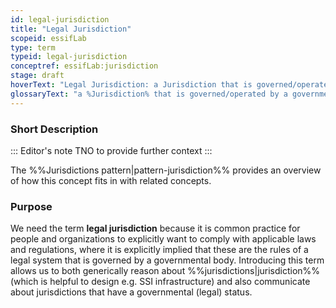 ```yaml
---
id: legal-jurisdiction
title: "Legal Jurisdiction"
scopeid: essifLab
type: term
typeid: legal-jurisdiction
conceptref: essifLab:jurisdiction
stage: draft
hoverText: "Legal Jurisdiction: a Jurisdiction that is governed/operated by a governmental body."
glossaryText: "a %Jurisdiction% that is governed/operated by a governmental body."
---
```


### Short Description

::: Editor's note
TNO to provide further context
:::

The %%Jurisdictions pattern|pattern-jurisdiction%% provides an overview of how this concept fits in with related concepts.

### Purpose
<!--Describe why the concept is needed. What purposes does it serve? What can you do with it that you cannot do (as well) without it? What objectives does it help realize? Why is this concept relevant within its scope of definition?-->
We need the term **legal jurisdiction** because it is common practice for people and organizations to explicitly want to comply with applicable laws and regulations, where it is explicitly implied that these are the rules of a legal system that is governed by a governmental body. Introducing this term allows us to both generically reason about %%jurisdictions|jurisdiction%% (which is helpful to design e.g. SSI infrastructure) and also communicate about jurisdictions that have a governmental (legal) status.